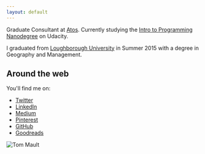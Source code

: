 ```yaml
---
layout: default
---
```


Graduate Consultant at [Atos](http://atos.net/en-us/home/we-do/consulting.html). Currently studying the [Intro to Programming Nanodegree](https://www.udacity.com/course/intro-to-programming-nanodegree--nd000) on Udacity. 

I graduated from [Loughborough University](http://www.lboro.ac.uk/) in Summer 2015 with a degree in Geography and Management.

## Around the web

You'll find me on:

* [Twitter](https://twitter.com/tmault)
* [LinkedIn](https://uk.linkedin.com/in/tmault)
* [Medium](http://medium.com/@tmault)
* [Pinterest](https://www.pinterest.com/thomasmault/)
* [GitHub](https://github.com/tmault)
* [Goodreads](https://www.goodreads.com/user/show/49267595-thomas-mault)


![Tom Mault](https://en.gravatar.com/userimage/65831850/5b68b0bd5a019e6f2f659e36de8c5d39.jpg?size=200)
